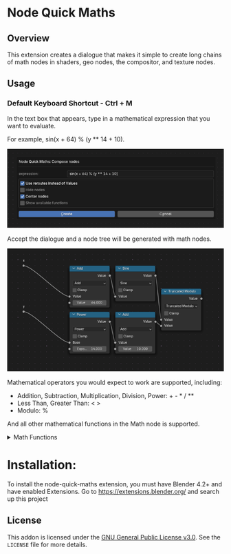 # Node Quick Maths


## Overview
This extension creates a dialogue that makes it simple to create long chains of math nodes in shaders, geo nodes, the compositor, and texture nodes.


## Usage

### Default Keyboard Shortcut - Ctrl + M

In the text box that appears, type in a mathematical expression that you want to evaluate. 

For example, sin(x + 64) % (y ** 14 + 10). 

![compose dialogue demo](<images/Screenshot 2024-06-29 190334.png>)

Accept the dialogue and a node tree will be generated with math nodes.

![compose result demo](<images/Screenshot 2024-06-29 190342.png>)

Mathematical operators you would expect to work are supported, including:
- Addition, Subtraction, Multiplication, Division, Power: + - * / **
- Less Than, Greater Than: < >
- Modulo: %

And all other mathematical functions in the Math node is supported.
<details>
<summary>Math Functions</summary>
- Logarithm: log(x[, base])
- Square Root: sqrt(x)
- Abs: abs(x)
- Exponential: exp(x)
### Comparison
- Min: min(x, y)
- Max: max(x, y)
- Compare: cmp(x, y, z)
- Smooth Min: smin(x, y, z)
- Smooth Max: smax(x, y, z)
### Rounding
- Round: round(x)
- Floor: floor(x)
- Ceil: ceil(x)
- Truncate: trunc(x) or int(x)
- Fraction: frac(x)
- Floored Modulo: fmod(x, y)
- Wrap: wrap(x, y, z)
- Snap: snap(x, y)
- Ping-Pong: pingpong(x, y)
### Trig
- Sin: sin(x)
- Cos: cos(x)
- Tan: tan(x)
- Arcsine: asin(x)
- Arccosine: acos(x)
- Arctangent: atan(x)
- Arctan2: atan2(x)
- Hyperbolic Sine: sinh(x)
- Hyperbolic Cosine: cosh(x)
- Hyperbolic Tangent: tanh(x)
### Conversion
- To Radians: rad(degx)
- To Degrees: deg(radx)

</details>




# Installation:

To install the node-quick-maths extension, you must have Blender 4.2+ and have enabled Extensions.
Go to https://extensions.blender.org/ and search up this project

## License

This addon is licensed under the [GNU General Public License v3.0](https://www.gnu.org/licenses/gpl-3.0.html). See the `LICENSE` file for more details.
